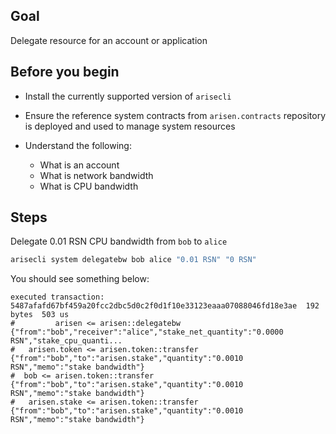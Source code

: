 ## Goal

Delegate resource for an account or application

## Before you begin

* Install the currently supported version of `arisecli`

* Ensure the reference system contracts from `arisen.contracts` repository is deployed and used to manage system resources

* Understand the following:
  * What is an account
  * What is network bandwidth
  * What is CPU bandwidth

## Steps

Delegate 0.01 RSN CPU bandwidth from `bob` to `alice`

```sh
arisecli system delegatebw bob alice "0.01 RSN" "0 RSN"
```

You should see something below:

```console
executed transaction: 5487afafd67bf459a20fcc2dbc5d0c2f0d1f10e33123eaaa07088046fd18e3ae  192 bytes  503 us
#         arisen <= arisen::delegatebw            {"from":"bob","receiver":"alice","stake_net_quantity":"0.0000 RSN","stake_cpu_quanti...
#   arisen.token <= arisen.token::transfer        {"from":"bob","to":"arisen.stake","quantity":"0.0010 RSN","memo":"stake bandwidth"}
#  bob <= arisen.token::transfer        {"from":"bob","to":"arisen.stake","quantity":"0.0010 RSN","memo":"stake bandwidth"}
#   arisen.stake <= arisen.token::transfer        {"from":"bob","to":"arisen.stake","quantity":"0.0010 RSN","memo":"stake bandwidth"}
```
